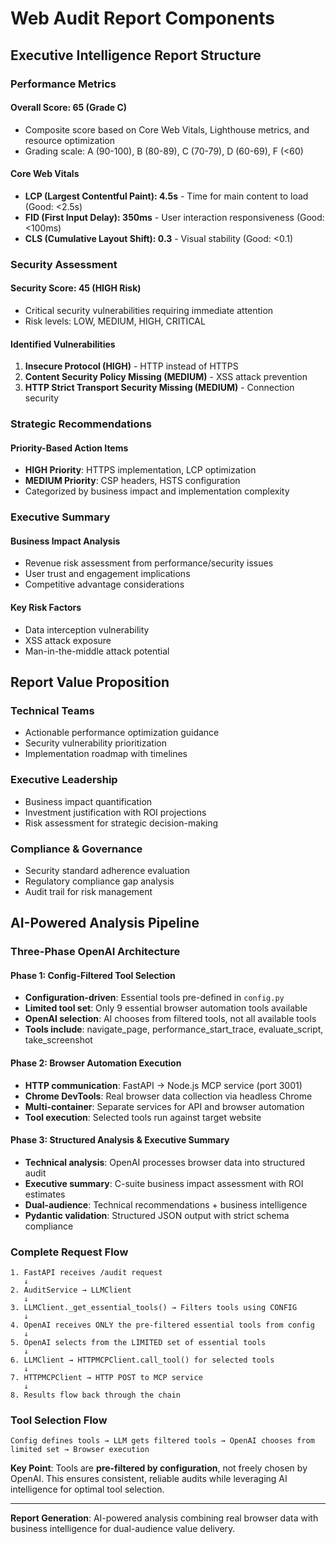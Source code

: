 # Web Audit Report Components

## Executive Intelligence Report Structure

### **Performance Metrics**

#### **Overall Score: 65 (Grade C)**

- Composite score based on Core Web Vitals, Lighthouse metrics, and resource optimization
- Grading scale: A (90-100), B (80-89), C (70-79), D (60-69), F (<60)

#### **Core Web Vitals**

- **LCP (Largest Contentful Paint): 4.5s** - Time for main content to load (Good: <2.5s)
- **FID (First Input Delay): 350ms** - User interaction responsiveness (Good: <100ms)
- **CLS (Cumulative Layout Shift): 0.3** - Visual stability (Good: <0.1)

### **Security Assessment**

#### **Security Score: 45 (HIGH Risk)**

- Critical security vulnerabilities requiring immediate attention
- Risk levels: LOW, MEDIUM, HIGH, CRITICAL

#### **Identified Vulnerabilities**

1. **Insecure Protocol (HIGH)** - HTTP instead of HTTPS
2. **Content Security Policy Missing (MEDIUM)** - XSS attack prevention
3. **HTTP Strict Transport Security Missing (MEDIUM)** - Connection security

### **Strategic Recommendations**

#### **Priority-Based Action Items**

- **HIGH Priority**: HTTPS implementation, LCP optimization
- **MEDIUM Priority**: CSP headers, HSTS configuration
- Categorized by business impact and implementation complexity

### **Executive Summary**

#### **Business Impact Analysis**

- Revenue risk assessment from performance/security issues
- User trust and engagement implications
- Competitive advantage considerations

#### **Key Risk Factors**

- Data interception vulnerability
- XSS attack exposure
- Man-in-the-middle attack potential

## Report Value Proposition

### **Technical Teams**

- Actionable performance optimization guidance
- Security vulnerability prioritization
- Implementation roadmap with timelines

### **Executive Leadership**

- Business impact quantification
- Investment justification with ROI projections
- Risk assessment for strategic decision-making

### **Compliance & Governance**

- Security standard adherence evaluation
- Regulatory compliance gap analysis
- Audit trail for risk management

## AI-Powered Analysis Pipeline

### **Three-Phase OpenAI Architecture**

#### **Phase 1: Config-Filtered Tool Selection**
- **Configuration-driven**: Essential tools pre-defined in `config.py`
- **Limited tool set**: Only 9 essential browser automation tools available
- **OpenAI selection**: AI chooses from filtered tools, not all available tools
- **Tools include**: navigate_page, performance_start_trace, evaluate_script, take_screenshot

#### **Phase 2: Browser Automation Execution**
- **HTTP communication**: FastAPI → Node.js MCP service (port 3001)
- **Chrome DevTools**: Real browser data collection via headless Chrome
- **Multi-container**: Separate services for API and browser automation
- **Tool execution**: Selected tools run against target website

#### **Phase 3: Structured Analysis & Executive Summary**
- **Technical analysis**: OpenAI processes browser data into structured audit
- **Executive summary**: C-suite business impact assessment with ROI estimates
- **Dual-audience**: Technical recommendations + business intelligence
- **Pydantic validation**: Structured JSON output with strict schema compliance

### **Complete Request Flow**

```
1. FastAPI receives /audit request
   ↓
2. AuditService → LLMClient 
   ↓
3. LLMClient._get_essential_tools() → Filters tools using CONFIG
   ↓
4. OpenAI receives ONLY the pre-filtered essential tools from config
   ↓
5. OpenAI selects from the LIMITED set of essential tools
   ↓
6. LLMClient → HTTPMCPClient.call_tool() for selected tools
   ↓
7. HTTPMCPClient → HTTP POST to MCP service
   ↓
8. Results flow back through the chain
```

### **Tool Selection Flow**
```
Config defines tools → LLM gets filtered tools → OpenAI chooses from limited set → Browser execution
```

**Key Point**: Tools are **pre-filtered by configuration**, not freely chosen by OpenAI. This ensures consistent, reliable audits while leveraging AI intelligence for optimal tool selection.

---

**Report Generation**: AI-powered analysis combining real browser data with business intelligence for dual-audience value delivery.
